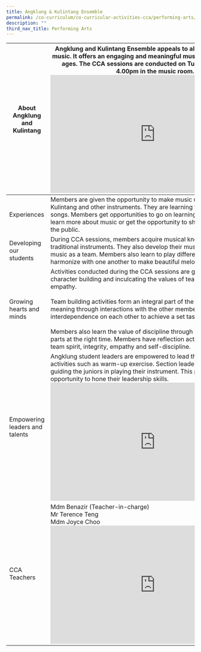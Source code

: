 ```yaml
---
title: Angklung & Kulintang Ensemble
permalink: /co-curriculum/co-curricular-activities-cca/performing-arts/angklung-n-kolintung-ensemble/
description: ""
third_nav_title: Performing Arts
---
```

<table class="tg">
<thead>
  <tr>
    <th class="tg-dafn">About Angklung and Kulintang </th>
    <th class="tg-u05r"> 
Angklung and Kulintang Ensemble appeals to all students who enjoy music. It offers an engaging and meaningful musical experience for all ages. The CCA sessions are conducted on Tuesdays, 2.00pm to 4.00pm in the music room. <iframe allowfullscreen="" allow="accelerometer; autoplay; clipboard-write; encrypted-media; gyroscope; picture-in-picture; web-share" frameborder="0" title="YouTube video player" src="https://www.youtube.com/embed/-Xdi3tLWSjY" height="315" width="560"></iframe>
  </th></tr>
</thead>
<tbody>
  <tr>
    <td class="tg-dafn">Experiences</td>
    <td class="tg-u05r">Members are given the opportunity to make music using Angklung, Kulintang and other instruments. They are learning traditional and modern songs. Members get opportunities to go on learning journeys where they learn more about music or get the opportunity to showcase their talent to the public.
  </td></tr>
  <tr>
    <td class="tg-dafn">Developing our students</td>
    <td class="tg-u05r">   During CCA sessions, members acquire musical knowledge of the traditional instruments.  
They also develop their musicianship to make music as a team. Members also learn to play different instruments and harmonize with one another to make beautiful melodies.</td>
  </tr>
  <tr>
    <td class="tg-dafn">Growing hearts and minds</td>
    <td class="tg-u05r"> Activities conducted during the CCA sessions are geared towards character building and inculcating the values of team spirit, integrity and empathy. <br><br> Team building activities form an integral part of the CCA as members find meaning through interactions with the other members and their interdependence on each other to achieve a set task. <br><br>Members also learn the value of discipline through playing the correct parts at the right time. Members have reflection activities that focuses on team spirit, integrity, empathy and self-discipline.</td>
  </tr>
  <tr>
    <td class="tg-dafn">Empowering leaders and talents</td>
    <td class="tg-u05r"> Angklung student leaders are empowered to lead the team in some activities such as warm-up exercise. Section leaders also take charge in guiding the juniors in playing their instrument. This provides the opportunity to hone their leadership skills.<iframe allowfullscreen="" allow="accelerometer; autoplay; clipboard-write; encrypted-media; gyroscope; picture-in-picture; web-share" frameborder="0" title="YouTube video player" src="https://www.youtube.com/embed/E8htULEoeHs" height="315" width="560"></iframe></td>
  </tr>
  <tr>
    <td class="tg-dafn">CCA Teachers</td>
    <td class="tg-u05r"> Mdm Benazir (Teacher-in-charge)<br>Mr Terence Teng
<br>Mdm Joyce Choo<iframe allowfullscreen="" allow="accelerometer; autoplay; clipboard-write; encrypted-media; gyroscope; picture-in-picture; web-share" frameborder="0" title="YouTube video player" src="https://www.youtube.com/embed/nsbKKbKF4Tc" height="315" width="560"></iframe></td>
  </tr>
</tbody>
</table>